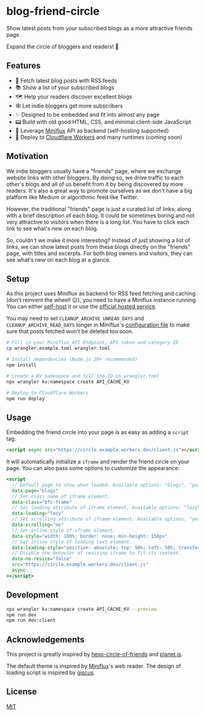 # blog-friend-circle

Show latest posts from your subscribed blogs as a more attractive friends page.

Expand the circle of bloggers and readers! 💫

## Features

- 📖 Fetch latest blog posts with RSS feeds
- 📚 Show a list of your subscribed blogs
- 🗺️ Help your readers discover excellent blogs
- 🕸️ Let indie bloggers get more subscribers
- ✨ Designed to be embedded and fit into almost any page
- 📟 Build with old good HTML, CSS, and minimal client-side JavaScript
- 🤖️ Leverage [Miniflux](https://miniflux.app) API as backend (self-hosting supported)
- 👷 Deploy to [Cloudflare Workers](https://workers.cloudflare.com) and many runtimes (coming soon)

## Motivation

We indie bloggers usually have a "friends" page, where we exchange website links with other bloggers. By doing so, we drive traffic to each other's blogs and all of us benefit from it by being discovered by more readers. It's also a great way to promote ourselves as we don't have a big platform like Medium or algorithmic feed like Twitter.

However, the traditional "friends" page is just a curated list of links, along with a brief description of each blog. It could be sometimes boring and not very attractive to visitors when there is a long list. You have to click each link to see what's new on each blog.

So, couldn't we make it more interesting? Instead of just showing a list of links, we can show latest posts from these blogs directly on the "friends" page, with titles and excerpts. For both blog owners and visitors, they can see what's new on each blog at a glance.

## Setup

As this project uses Miniflux as backend for RSS feed fetching and caching (don't reinvent the wheel! 😉), you need to have a Miniflux instance running. You can either [self-host](https://miniflux.app/docs/installation.html) it or use the [official hosted service](https://miniflux.app/hosting.html).

You may need to set `CLEANUP_ARCHIVE_UNREAD_DAYS` and `CLEANUP_ARCHIVE_READ_DAYS` longer in Miniflux's [configuration file](https://miniflux.app/docs/configuration.html) to make sure that posts fetched won't be deleted too soon.

```bash
# Fill in your Miniflux API Endpoint, API token and category ID
cp wrangler.example.toml wrangler.toml

# Install dependencies (Node.js 20+ recommended)
npm install

# Create a KV namespace and fill the ID in wrangler.toml
npx wrangler kv:namespace create API_CACHE_KV

# Deploy to Cloudflare Workers
npm run deploy
```

## Usage

Embedding the friend circle into your page is as easy as adding a `script` tag:

```html
<script async src="https://circle.example.workers.dev/client.js"></script>
```

It will automatically initialize a `iframe` and render the friend circle on your page. You can also pass some options to customize the appearance:

```jsx
<script
  // Default page to show when loaded. Available options: "blogs", "posts"
  data-page="blogs"
  // Set class name of iframe element.
  data-class="bfc-frame"
  // Set loading attribute of iframe element. Available options: "lazy", "eager"
  data-loading="lazy"
  // Set scrolling attribute of iframe element. Available options: "yes", "no", "auto"
  data-scrolling="no"
  // Set inline style of iframe element.
  data-style="width: 100%; border: none; min-height: 150px"
  // Set inline style of loading text element.
  data-loading-style="position: absolute; top: 50%; left: 50%; transform: translate(-50%, -50%)"
  // Disable the behavior of resizing iframe to fit its content.
  data-no-resize="false"
  src="https://circle.example.workers.dev/client.js"
  async
></script>
```

## Development

```bash
npx wrangler kv:namespace create API_CACHE_KV --preview
npm run dev
npm run dev:client
```

## Acknowledgements

This project is greatly inspired by [hexo-circle-of-friends](https://github.com/Rock-Candy-Tea/hexo-circle-of-friends) and [planet.js](https://github.com/phoenixlzx/planet.js).

The default theme is inspired by [Miniflux](https://github.com/miniflux/v2)'s web reader. The design of loading script is inspired by [giscus](https://github.com/giscus/giscus).

## License

[MIT](LICENSE)
